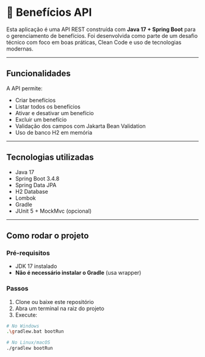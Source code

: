 # 🧾 Benefícios API

Esta aplicação é uma API REST construída com **Java 17 + Spring Boot** para o gerenciamento de benefícios. Foi desenvolvida como parte de um desafio técnico com foco em boas práticas, Clean Code e uso de tecnologias modernas.

---

## Funcionalidades

A API permite:

-  Criar benefícios
-  Listar todos os benefícios
-  Ativar e desativar um benefício
-  Excluir um benefício
-  Validação dos campos com Jakarta Bean Validation
- Uso de banco H2 em memória

---

## Tecnologias utilizadas

- Java 17
- Spring Boot 3.4.8
- Spring Data JPA
- H2 Database
- Lombok
- Gradle
- JUnit 5 + MockMvc (opcional)

---

##  Como rodar o projeto

### Pré-requisitos
- JDK 17 instalado
- **Não é necessário instalar o Gradle** (usa wrapper)

### Passos

1. Clone ou baixe este repositório
2. Abra um terminal na raiz do projeto
3. Execute:

```bash
# No Windows
.\gradlew.bat bootRun

# No Linux/macOS
./gradlew bootRun
